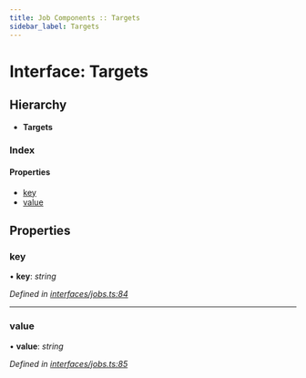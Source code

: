```yaml
---
title: Job Components :: Targets
sidebar_label: Targets
---
```


# Interface: Targets

## Hierarchy

* **Targets**

### Index

#### Properties

* [key](targets.md#key)
* [value](targets.md#value)

## Properties

###  key

• **key**: *string*

*Defined in [interfaces/jobs.ts:84](https://github.com/terascope/teraslice/blob/e480fc67/packages/job-components/src/interfaces/jobs.ts#L84)*

___

###  value

• **value**: *string*

*Defined in [interfaces/jobs.ts:85](https://github.com/terascope/teraslice/blob/e480fc67/packages/job-components/src/interfaces/jobs.ts#L85)*
